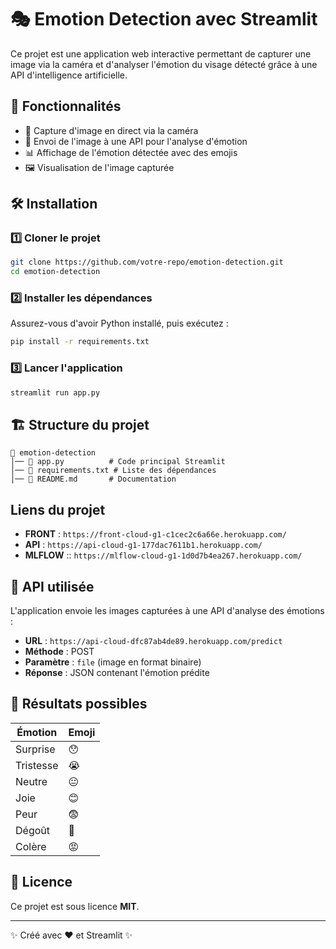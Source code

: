 # 🎭 Emotion Detection avec Streamlit

Ce projet est une application web interactive permettant de capturer une image via la caméra et d'analyser l'émotion du visage détecté grâce à une API d'intelligence artificielle.

## 🚀 Fonctionnalités
- 📸 Capture d'image en direct via la caméra
- 📡 Envoi de l'image à une API pour l'analyse d'émotion
- 📊 Affichage de l'émotion détectée avec des emojis
- 🖼️ Visualisation de l'image capturée

## 🛠️ Installation
### 1️⃣ Cloner le projet
```bash
git clone https://github.com/votre-repo/emotion-detection.git
cd emotion-detection
```

### 2️⃣ Installer les dépendances
Assurez-vous d'avoir Python installé, puis exécutez :
```bash
pip install -r requirements.txt
```

### 3️⃣ Lancer l'application
```bash
streamlit run app.py
```

## 🏗️ Structure du projet
```
📂 emotion-detection
│── 📄 app.py          # Code principal Streamlit
│── 📄 requirements.txt # Liste des dépendances
│── 📄 README.md       # Documentation
```

## Liens du projet
- **FRONT** : `https://front-cloud-g1-c1cec2c6a66e.herokuapp.com/`
- **API** : `https://api-cloud-g1-177dac7611b1.herokuapp.com/`
- **MLFLOW** :: `https://mlflow-cloud-g1-1d0d7b4ea267.herokuapp.com/`

## 📡 API utilisée
L'application envoie les images capturées à une API d'analyse des émotions :
- **URL** : `https://api-cloud-dfc87ab4de89.herokuapp.com/predict`
- **Méthode** : POST
- **Paramètre** : `file` (image en format binaire)
- **Réponse** : JSON contenant l'émotion prédite

## 🎨 Résultats possibles
| Émotion  | Emoji |
|----------|-------|
| Surprise | 😯 |
| Tristesse | 😭 |
| Neutre | 😐 |
| Joie | 😊 |
| Peur | 😨 |
| Dégoût | 🤢 |
| Colère | 😡 |

## 📜 Licence
Ce projet est sous licence **MIT**.

---
✨ Créé avec ❤️ et Streamlit ✨

